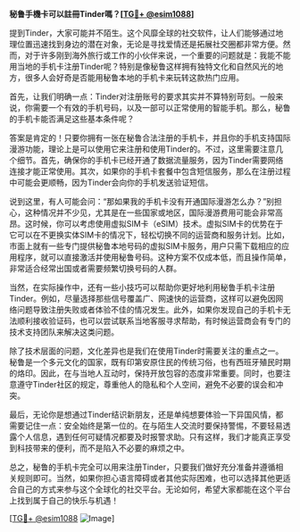 **秘鲁手機卡可以註冊Tinder嗎？[[TG💪+ @esim1088](https://t.me/s/esim1088)]**

提到Tinder，大家可能并不陌生。这个风靡全球的社交软件，让人们能够通过地理位置迅速找到身边的潜在对象，无论是寻找爱情还是拓展社交圈都非常方便。然而，对于许多刚到海外旅行或工作的小伙伴来说，一个重要的问题就是：我能不能用当地的手机卡注册Tinder呢？特别是像秘鲁这样拥有独特文化和自然风光的地方，很多人会好奇是否能用秘鲁本地的手机卡来玩转这款热门应用。

首先，让我们明确一点：Tinder对注册账号的要求其实并不算特别苛刻。一般来说，你需要一个有效的手机号码，以及一部可以正常使用的智能手机。那么，秘鲁的手机卡能否满足这些基本条件呢？

答案是肯定的！只要你拥有一张在秘鲁合法注册的手机卡，并且你的手机支持国际漫游功能，理论上是可以使用它来注册和使用Tinder的。不过，这里需要注意几个细节。首先，确保你的手机卡已经开通了数据流量服务，因为Tinder需要网络连接才能正常使用。其次，如果你的手机卡套餐中包含短信服务，那么在注册过程中可能会更顺畅，因为Tinder会向你的手机发送验证短信。

说到这里，有人可能会问：“那如果我的手机卡没有开通国际漫游怎么办？”别担心，这种情况并不少见，尤其是在一些国家或地区，国际漫游费用可能会非常高昂。这时候，你可以考虑使用虚拟SIM卡（eSIM）技术。虚拟SIM卡的优势在于它可以在不更换实体SIM卡的情况下，轻松切换不同的运营商和服务计划。比如，市面上就有一些专门提供秘鲁本地号码的虚拟SIM卡服务，用户只需下载相应的应用程序，就可以直接激活并使用秘鲁号码。这种方案不仅成本低，而且操作简单，非常适合经常出国或者需要频繁切换号码的人群。

当然，在实际操作中，还有一些小技巧可以帮助你更好地利用秘鲁手机卡注册Tinder。例如，尽量选择那些信号覆盖广、网速快的运营商，这样可以避免因网络问题导致注册失败或者体验不佳的情况发生。此外，如果你发现自己的手机卡无法顺利接收验证码，也可以尝试联系当地客服寻求帮助，有时候运营商会有专门的技术支持团队来解决这类问题。

除了技术层面的问题，文化差异也是我们在使用Tinder时需要关注的重点之一。秘鲁是一个多元文化的国家，既有印第安原住民的传统习俗，也有西班牙殖民时期的烙印。因此，在与当地人互动时，保持开放包容的态度非常重要。同时，也要注意遵守Tinder社区的规定，尊重他人的隐私和个人空间，避免不必要的误会和冲突。

最后，无论你是想通过Tinder结识新朋友，还是单纯想要体验一下异国风情，都需要记住一点：安全始终是第一位的。在与陌生人交流时要保持警惕，不要轻易透露个人信息，遇到任何可疑情况都要及时报警求助。只有这样，我们才能真正享受到科技带来的便利，而不是陷入不必要的麻烦之中。

总之，秘鲁的手机卡完全可以用来注册Tinder，只要我们做好充分准备并遵循相关规则即可。当然，如果你担心语言障碍或者其他实际困难，也可以选择其他更适合自己的方式来参与这个全球化的社交平台。无论如何，希望大家都能在这个平台上找到属于自己的快乐与机遇！

[[TG💪+ @esim1088](https://t.me/s/esim1088) ![Image](https://i.postimg.cc/4NQfJmqS/Snipaste-2025-05-13-00-14-12.png)]